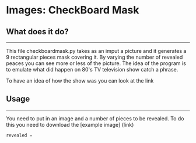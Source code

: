 # Images: CheckBoard Mask

## What does it do?
---
This file checkboardmask.py takes as an imput a picture and it generates a 9 rectangular pieces mask covering it. By varying the number of revealed peaces you can see more or less of the picture. The idea of the program is to emulate what did happen on 80's TV television show catch a phrase.  

To have an idea of how the show was you can look at the link 
## Usage
---
You need to put in an image and a number of pieces to be revealed. 
To do this you need to download the [example image] (link) 
```python
revealed = 
```
